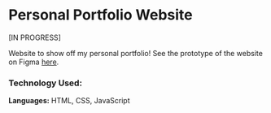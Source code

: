 # Personal Portfolio Website

[IN PROGRESS]

Website to show off my personal portfolio! See the prototype of the website on Figma [here](https://www.figma.com/design/oSRs6HqQT56iGtt7lm5sk5/Portfolio-Website?node-id=0-1&t=Wa1FwctFB4hWlmvW-1).

### Technology Used:
**Languages:** HTML, CSS, JavaScript